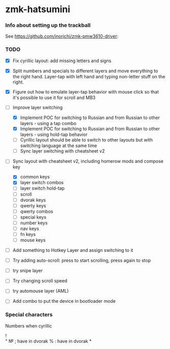 # zmk-hatsumini

### Info about setting up the trackball

See https://github.com/inorichi/zmk-pmw3610-driver:


### TODO
- [x] Fix cyrillic layout: add missing letters and signs
- [x] Split numbers and specials to different layers and move everything to the right hand. Layer-tap with left hand and typing non-letter stuff on the right.
- [x] Figure out how to emulate layer-tap behavior with mouse click so that it's possible to use it for scroll and MB3
- [ ] Improve layer switching
    - [x] Implement POC for switching to Russian and from Russian to other layers - using a tap combo
    - [x] Implement POC for switching to Russian and from Russian to other layers - using hold-tap behavior
    - [ ] Cyrillic layout should be able to switch to other layouts but with switching language at the same time
    - [ ] Sync layer switching with cheatsheet v2
- [ ] Sync layout with cheatsheet v2, including homerow mods and compose key
    - [x] common keys
    - [x] layer switch combos
    - [ ] layer switch hold-tap
    - [ ] scroll
    - [ ] dvorak keys
    - [ ] qwerty keys
    - [ ] qwerty combos
    - [ ] special keys
    - [ ] number keys
    - [ ] nav keys
    - [ ] fn keys
    - [ ] mouse keys
- [ ] Add something to Hotkey Layer and assign switching to it
- [ ] Try adding auto-scroll: press to start scrolling, press again to stop
- [ ] try snipe layer
- [ ] Try changing scroll speed
- [ ] try automouse layer (AML)
- [ ] Add combo to put the device in bootloader mode


### Special characters
Numbers when cyrillic

!   
"
№
;   have in dvorak
%
:   have in dvorak
*
